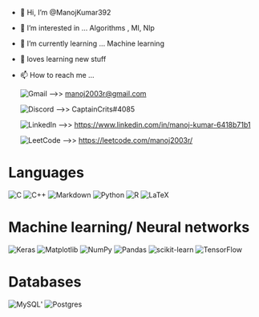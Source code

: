 - 👋 Hi, I’m @ManojKumar392
- 👀 I’m interested in ... Algorithms , Ml, Nlp
- 🌱 I’m currently learning ... Machine learning
- 💞️ loves learning new stuff
- 📫 How to reach me ...

    ![Gmail](https://img.shields.io/badge/Gmail-D14836?style=for-the-badge&logo=gmail&logoColor=white) -->> manoj2003r@gmail.com
    
    ![Discord](https://img.shields.io/badge/Discord-%235865F2.svg?style=for-the-badge&logo=discord&logoColor=white) -->> CaptainCrits#4085
    
    ![LinkedIn](https://img.shields.io/badge/linkedin-%230077B5.svg?style=for-the-badge&logo=linkedin&logoColor=white) -->> https://www.linkedin.com/in/manoj-kumar-6418b71b1
  
    ![LeetCode](https://img.shields.io/badge/LeetCode-000000?style=for-the-badge&logo=LeetCode&logoColor=#d16c06) -->> https://leetcode.com/manoj2003r/
    
<!---
ManojKumar392/ManojKumar392 is a ✨ special ✨ repository because its `README.md` (this file) appears on your GitHub profile.
You can click the Preview link to take a look at your changes.
--->
# Languages

![C](https://img.shields.io/badge/c-%2300599C.svg?style=for-the-badge&logo=c&logoColor=white)
![C++](https://img.shields.io/badge/c++-%2300599C.svg?style=for-the-badge&logo=c%2B%2B&logoColor=white)
![Markdown](https://img.shields.io/badge/markdown-%23000000.svg?style=for-the-badge&logo=markdown&logoColor=white)
![Python](https://img.shields.io/badge/python-3670A0?style=for-the-badge&logo=python&logoColor=ffdd54)
![R](https://img.shields.io/badge/r-%23276DC3.svg?style=for-the-badge&logo=r&logoColor=white)
![LaTeX](https://img.shields.io/badge/latex-%23008080.svg?style=for-the-badge&logo=latex&logoColor=white)



# Machine learning/ Neural networks
![Keras](https://img.shields.io/badge/Keras-%23D00000.svg?style=for-the-badge&logo=Keras&logoColor=white)
![Matplotlib](https://img.shields.io/badge/Matplotlib-%23ffffff.svg?style=for-the-badge&logo=Matplotlib&logoColor=black)
![NumPy](https://img.shields.io/badge/numpy-%23013243.svg?style=for-the-badge&logo=numpy&logoColor=white)
![Pandas](https://img.shields.io/badge/pandas-%23150458.svg?style=for-the-badge&logo=pandas&logoColor=white)
![scikit-learn](https://img.shields.io/badge/scikit--learn-%23F7931E.svg?style=for-the-badge&logo=scikit-learn&logoColor=white)
![TensorFlow](https://img.shields.io/badge/TensorFlow-%23FF6F00.svg?style=for-the-badge&logo=TensorFlow&logoColor=white)  


# Databases
![MySQL](https://img.shields.io/badge/mysql-%2300f.svg?style=for-the-badge&logo=mysql&logoColor=white)'
![Postgres](https://img.shields.io/badge/postgres-%23316192.svg?style=for-the-badge&logo=postgresql&logoColor=white)
